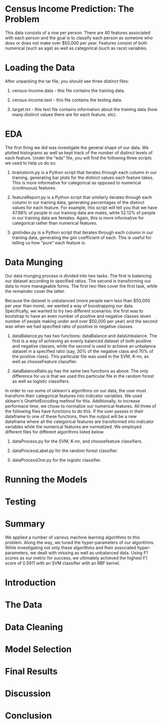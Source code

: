 # Census Income Prediction: The Problem

This data consists of a row per person. There are 40 features associated with each person and the goal is to classify each person as someone who does or does not make over $50,000 per year. Features consist of both numerical (such as age) as well as categorical (such as race) variables.

# Loading the Data

After unpacking the tar file, you should see three distinct files:

 1. census-income.data - this file contains the training data.
 
 2. census-income.test - this file contains the testing data.
 
 3. target.txt - this text file contains information about the training data (how many distinct values there are for each feature, etc).

# EDA

The first thing we did was investigate the general shape of our data. We plotted histograms as well as kept track of the number of distinct levels of each feature. Under the "eda" file, you will find the following three scripts we used to help us do so:

 1. brainstorm.py is a Python script that iterates through each column in our training, generating bar plots for the distinct values each feature takes. This is more informative for categorical as opposed to numerical (continuous) features.

 2. featureReport.py is a Python script that similarly iterates through each column in our training data, generating percentages of the distinct values for each feature. For example, this script will tell you that we have 47.88% of people in our training data are males, while 52.12% of people in our training data are females. Again, this is more informative for categorical rather than numerical features.

 3. giniIndex.py is a Python script that iterates through each column in our training data, generating the gini coefficient of each. This is useful for telling us how "pure" each feature is.

# Data Munging

Our data munging process is divided into two tasks. The first is balancing our dataset according to specified ratios. The second is transforming our data to more manageable forms. The first two files cover the first task, while the remainder cover the latter.

Because the dataset is unbalanced (more people earn less than $50,000 per year than more), we wanted a way of boostrapping our data. Specifically, we wanted to try two different scenarios: the first was to bootstrap to have an even number of positive and negative classes (even number of people making under and over $50,000 per year) and the second was when we had specified ratio of positive to negative classes.

 1. dataBalance.py has two functions: dataBalance and dataUnbalance. The first is a way of achieving an evenly balanced dataset of both positive and negative classes, while the second is used to achieve an unbalance dataset in a specified ratio (say, 30% of the negative class and 70% of the positive class). This particular file was used in the SVM, K-nn, as well as chooseFeature classifier.
 
 2. dataBalanceRatio.py has the same two functions as above. The only difference for us is that we used this particular file in the random forest as well as logistic classifiers.

In order to run some of sklearn's algorithms on our data, the user must transform their categorical features into indicator variables. We used sklearn's OneHotEncoding method for this. Additionally, to increase performace time, we chose to normalize our numerical features. All three of the following files have functions to do this. If the user passes in their dataframe to one of these functions, then the output will be a new dataframe where all the categorical features are transformed into indicator variables while the numerical features are normalized. We employed different files for different algorithms listed below.

 1. dataProcess.py for the SVM, K-nn, and choosefeature classifiers.
 
 2. dataProcessLabel.py for the random forest classifier.
 
 3. dataProcessOne.py for the logistic classifier.

# Running the Models

# Testing









# Summary

We applied a number of various machine learning algorithms to this problem. Along the way, we tuned the hyper-parameters of our algorithms. While investigating not only these algorithms and their associated hyper-parameters, we dealt with missing as well as unbalanced data. Using F1 scores as our metric for success, we ultimately achieved the highest F1 score of 0.5911 with an SVM classifier with an RBF kernel.

# Introduction

# The Data

# Data Cleaning

# Model Selection

# Final Results

# Discussion

# Conclusion
